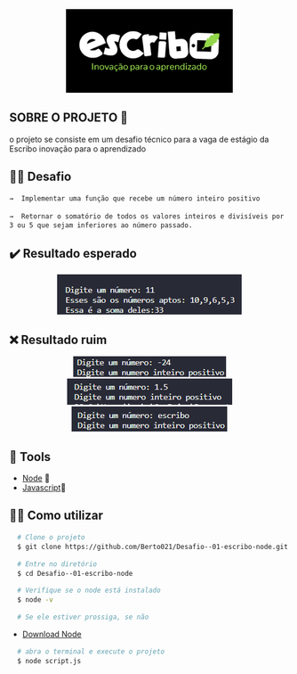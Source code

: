 <div align="center">
  <img src="/assets/escribo-img.png" alt="Banner-project" />
</div>

## SOBRE O PROJETO 🚀

o projeto se consiste em um desafio técnico para a vaga de estágio da Escribo inovação para o aprendizado

## 👨‍🏭 Desafio

    →  Implementar uma função que recebe um número inteiro positivo

    →  Retornar o somatório de todos os valores inteiros e divisíveis por 3 ou 5 que sejam inferiores ao número passado.

## ✔️ Resultado esperado

<div align="center">
  <img src="/assets/teste-certo.png" alt="Banner-project" />
</div>

## ❌ Resultado ruim

<div align="center">
  <img src="/assets/teste-ruim01.png" alt="Banner-project" />
  <img src="/assets/teste-ruim02.png" alt="Banner-project" />
  <img src="/assets/teste-ruim03.png" alt="Banner-project" />
  
</div>

## 🔧 Tools

- [Node](https://nodejs.org) 💚
- [Javascript](https://www.javascript.com/)💛

## 👨‍💻 Como utilizar

```bash
  # Clone o projeto
  $ git clone https://github.com/Berto021/Desafio--01-escribo-node.git
```

```bash
  # Entre no diretório
  $ cd Desafio--01-escribo-node
```

```bash
  # Verifique se o node está instalado
  $ node -v
```

```bash
  # Se ele estiver prossiga, se não
```

- [Download Node](https://nodejs.org/en/download)

```bash
  # abra o terminal e execute o projeto
  $ node script.js
```
